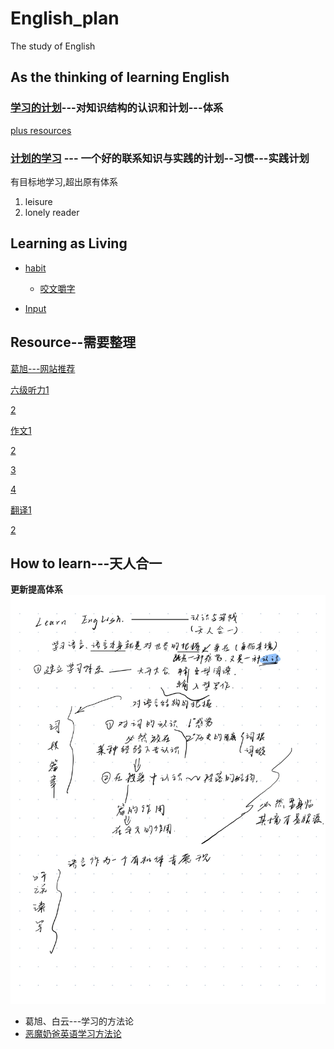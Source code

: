 # English_plan
The study of English

## As the thinking of learning English
### [学习的计划](./Structed%20learning/summary.md)---对知识结构的认识和计划---体系
[plus resources](./Structed%20learning/resources.md)
### [计划的学习](./Plans/plans-for-learning.md) --- 一个好的联系知识与实践的计划--习惯---实践计划
有目标地学习,超出原有体系

1. leisure
2. lonely reader

## Learning as Living
* [habit](./learning_as_living/habit.md)
    * [咬文嚼字](./learning_as_living/word-eating.md)

* [Input](./learning_as_living/input_a_lot.md)
## Resource--需要整理
[葛旭---网站推荐](https://www.bilibili.com/video/BV17Q4y1C72Q)

[六级听力1](https://www.bilibili.com/video/BV1Mw4m117uV/)

[2](https://www.bilibili.com/video/BV1cr4y1c7nZ?)


[作文1](https://www.bilibili.com/video/BV1LU4y1T7JR/)

[2](https://www.bilibili.com/video/BV1sfJwzJEZH/)

[3](https://www.bilibili.com/video/BV1DWM7zuE7K/)

[4](https://www.bilibili.com/video/BV1Pt7UzgEBv/)

[翻译1](https://www.bilibili.com/video/BV1Gw4m1X7db/?share_source=copy_web&vd_source=c0f224789c5516d8576f3dd9deb8b8df)

[2](https://www.bilibili.com/video/BV11T4y197gV/)

## How to learn---天人合一
**更新提高体系**
![page12](./pictures/Page12.jpg)

* 葛旭、白云---学习的方法论
* [恶魔奶爸英语学习方法论](https://www.bilibili.com/video/BV1M4411u75G)
